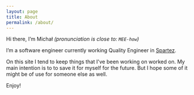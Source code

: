 ```yaml
---
layout: page
title: About
permalink: /about/
---
```


Hi there, I’m Michał *(pronunciation is close to: `MEE-how`)*
 
I’m a software engineer currently working Quality Engineer in [Spartez](https://spartez.com/).

On this site I tend to keep things that I've been working on worked on. My main intention is to to save it for myself for the future.
But I hope some of it might be of use for someone else as well.

Enjoy!